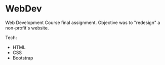 # WebDev
Web Development Course final assignment. Objective was to "redesign" a non-profit's website.

Tech:
- HTML
- CSS
- Bootstrap
